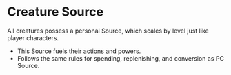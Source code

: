 # Creature Source

All creatures possess a personal Source, which scales by level just like player characters.

- This Source fuels their actions and powers.
- Follows the same rules for spending, replenishing, and conversion as PC Source.
